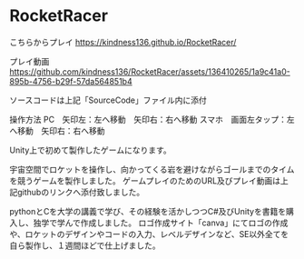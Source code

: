 # RocketRacer

こちらからプレイ
https://kindness136.github.io/RocketRacer/

プレイ動画
https://github.com/kindness136/RocketRacer/assets/136410265/1a9c41a0-895b-4756-b29f-57da564851b4

ソースコードは上記「SourceCode」ファイル内に添付

操作方法
PC　矢印左：左へ移動　矢印右：右へ移動
スマホ　画面左タップ：左へ移動　矢印右：右へ移動

Unity上で初めて製作したゲームになります。

宇宙空間でロケットを操作し、向かってくる岩を避けながらゴールまでのタイムを競うゲームを製作しました。
ゲームプレイのためのURL及びプレイ動画は上記githubのリンクへ添付致しました。

pythonとCを大学の講義で学び、その経験を活かしつつC#及びUnityを書籍を購入し、独学で学んで作成しました。
ロゴ作成サイト「canva」にてロゴの作成や、ロケットのデザインやコードの入力、レベルデザインなど、SE以外全てを自ら製作し、１週間ほどで仕上げました。


